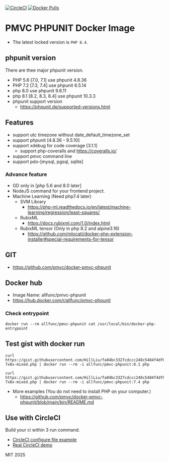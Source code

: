 [![CircleCI](https://circleci.com/gh/pmvc/docker-pmvc-phpunit/tree/main.svg?style=svg)](https://circleci.com/gh/pmvc/docker-pmvc-phpunit/tree/main)
[![Docker Pulls](https://img.shields.io/docker/pulls/allfunc/pmvc-phpunit.svg)](https://hub.docker.com/r/allfunc/pmvc-phpunit)

# PMVC PHPUNIT Docker Image

- The latest locked version is `PHP 8.4`.

## phpunit version

There are thee major phpunit version.

- PHP 5.6 [7.0, 7.1] use phpunit 4.8.36
- PHP 7.2 [7.3, 7.4] use phpunit 6.5.14
- php 8.0 use phpunit 9.6.11
- php 8.1 [8.2, 8.3, 8.4] use phpunit 10.3.3
- phpunit support version
    - https://phpunit.de/supported-versions.html

## Features

- support utc timezone without date_default_timezone_set
- support phpunit [4.8.36 - 9.5.10]
- support xdebug for code coverage [3.1.1]
    - support php-coveralls and https://coveralls.io/
- support pmvc command line
- support pdo-[mysql, pgsql, sqlite]

### Advance feature

- GD only in [php 5.6 and 8.0 later]
- NodeJS command for your frontend project.
- Machine Learning (Need php7.4 later)
    - SVM Library
        - https://php-ml.readthedocs.io/en/latest/machine-learning/regression/least-squares/
    - RubixML
        - https://docs.rubixml.com/1.0/index.html
    - RubixML tensor (Only in php 8.2 and alpine3.16)
        - https://github.com/mlocati/docker-php-extension-installer#special-requirements-for-tensor

## GIT

- https://github.com/pmvc/docker-pmvc-phpunit

## Docker hub

- Image Name: allfunc/pmvc-phpunit
- https://hub.docker.com/r/allfunc/pmvc-phpunit

### Check entrypoint

```
docker run --rm allfunc/pmvc-phpunit cat /usr/local/bin/docker-php-entrypoint
```

## Test gist with docker run

```
curl https://gist.githubusercontent.com/HillLiu/fa84bc3327cdccc248c5484f4df05755/raw/a8c6ae3e5ed9473d04432423182c79f7e36ebf4c/demo-7x8x-mixed.php | docker run --rm -i allfunc/pmvc-phpunit:8.1 php

curl https://gist.githubusercontent.com/HillLiu/fa84bc3327cdccc248c5484f4df05755/raw/a8c6ae3e5ed9473d04432423182c79f7e36ebf4c/demo-7x8x-mixed.php | docker run --rm -i allfunc/pmvc-phpunit:7.4 php
```

- More examples (You do not need to install PHP on your computer.)
    - https://github.com/pmvc/docker-pmvc-phpunit/blob/main/bin/README.md

## Use with CircleCI

Build your ci within 3 run command.

- [CircleCI configure file example](https://github.com/pmvc/generator-php-pmvc-plugin/blob/master/generators/app/templates/_circleci/config.yml)
- [Real CircleCI demo](https://app.circleci.com/pipelines/github/pmvc/pmvc)

MIT 2025
